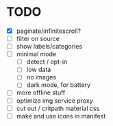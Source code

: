# TODO

- [x] paginate/infinitescroll?
- [ ] filter on source
- [ ] show labels/categories
- [ ] minimal mode
	- [ ] detect / opt-in
	- [ ] low data
	- [ ] no images
	- [ ] dark mode, for battery
- [ ] more offline stuff
- [ ] optimize img service proxy
- [ ] cut out / critpath material css
- [ ] make and use icons in manifest
